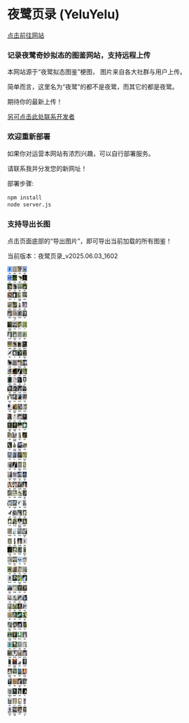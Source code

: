 # 夜鹭页录 (YeluYelu)

<a href="https://yeluyelu.mynatapp.cc/">点击前往网站</a>

### 记录夜鹭奇妙拟态的图鉴网站，支持远程上传

本网站源于“夜鹭拟态图鉴”梗图， 图片来自各大社群与用户上传。

简单而言，这里名为“夜鹭”的都不是夜鹭，而其它的都是夜鹭。

期待你的最新上传！

<a href="https://space.bilibili.com/29602970" class="text-l font-bold underline">另可点击此处联系开发者</a>

### 欢迎重新部署

如果你对运营本网站有浓烈兴趣，可以自行部署服务。

请联系我并分发您的新网址！

部署步骤:
```bash
npm install
node server.js
```

### 支持导出长图

点击页面底部的“导出图片”，即可导出当前加载的所有图鉴！

当前版本：夜鹭页录_v2025.06.03_1602

<p>
  <img src="assets/夜鹭页录_v2025.06.03_1602.jpg" alt="导出长图">
</p>
